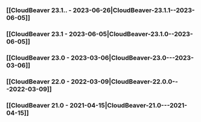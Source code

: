 ### [[CloudBeaver 23.1.. - 2023-06-26|CloudBeaver-23.1.1--2023-06-05]]

### [[CloudBeaver 23.1 - 2023-06-05|CloudBeaver-23.1.0--2023-06-05]]

### [[CloudBeaver 23.0 - 2023-03-06|CloudBeaver-23.0---2023-03-06]]

### [[CloudBeaver 22.0 - 2022-03-09|CloudBeaver-22.0.0---2022-03-09]]

### [[CloudBeaver 21.0 - 2021-04-15|CloudBeaver-21.0---2021-04-15]]